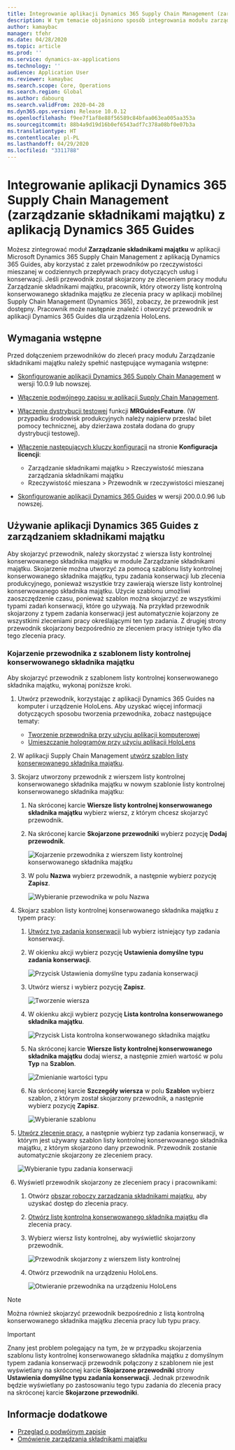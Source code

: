 ```yaml
---
title: Integrowanie aplikacji Dynamics 365 Supply Chain Management (zarządzanie składnikami majątku) z aplikacją Dynamics 365 Guides
description: W tym temacie objaśniono sposób integrowania modułu zarządzania składnikami majątku w aplikacji Microsoft Dynamics 365 Supply Chain Management z aplikacją Dynamics 365 Guides. Pozwoli to na korzystanie z zalet przewodników po rzeczywistości mieszanej w codziennych przepływach pracy dotyczących usług i konserwacji.
author: kamaybac
manager: tfehr
ms.date: 04/28/2020
ms.topic: article
ms.prod: ''
ms.service: dynamics-ax-applications
ms.technology: ''
audience: Application User
ms.reviewer: kamaybac
ms.search.scope: Core, Operations
ms.search.region: Global
ms.author: dabourq
ms.search.validFrom: 2020-04-28
ms.dyn365.ops.version: Release 10.0.12
ms.openlocfilehash: f9ee7f1af8e88f56589c84bfaa063ea005aa353a
ms.sourcegitcommit: 88b4a9d19d16b0ef6543adf7c378a08bf0e07b3a
ms.translationtype: HT
ms.contentlocale: pl-PL
ms.lasthandoff: 04/29/2020
ms.locfileid: "3311788"
---
```

# <a name="integrate-dynamics-365-supply-chain-management-asset-management-with-dynamics-365-guides"></a>Integrowanie aplikacji Dynamics 365 Supply Chain Management (zarządzanie składnikami majątku) z aplikacją Dynamics 365 Guides

Możesz zintegrować moduł **Zarządzanie składnikami majątku** w aplikacji Microsoft Dynamics 365 Supply Chain Management z aplikacją Dynamics 365 Guides, aby korzystać z zalet przewodników po rzeczywistości mieszanej w codziennych przepływach pracy dotyczących usług i konserwacji. Jeśli przewodnik został skojarzony ze zleceniem pracy modułu Zarządzanie składnikami majątku, pracownik, który otworzy listę kontrolną konserwowanego składnika majątku ze zlecenia pracy w aplikacji mobilnej Supply Chain Management (Dynamics 365), zobaczy, że przewodnik jest dostępny. Pracownik może następnie znaleźć i otworzyć przewodnik w aplikacji Dynamics 365 Guides dla urządzenia HoloLens.

## <a name="prerequisites"></a>Wymagania wstępne

Przed dołączeniem przewodników do zleceń pracy modułu Zarządzanie składnikami majątku należy spełnić następujące wymagania wstępne:

- [Skonfigurowanie aplikacji Dynamics 365 Supply Chain Management](../../fin-ops-core/fin-ops/index.md) w wersji 10.0.9 lub nowszej.
- [Włączenie podwójnego zapisu w aplikacji Supply Chain Management](../../fin-ops-core/dev-itpro/data-entities/dual-write/enable-dual-write.md).
- [Włączenie dystrybucji testowej](../../fin-ops-core/dev-itpro/data-entities/data-entities-data-packages.md#features-flighted-in-data-management-and-enabling-flighted-features) funkcji **MRGuidesFeature**. (W przypadku środowisk produkcyjnych należy najpierw przesłać bilet pomocy technicznej, aby dzierżawa została dodana do grupy dystrybucji testowej).
- [Włączenie następujących kluczy konfiguracji](https://docs.microsoft.com/dynamicsax-2012/appuser-itpro/license-code-and-configuration-key-reference) na stronie **Konfiguracja licencji**:

    - Zarządzanie składnikami majątku \> Rzeczywistość mieszana zarządzania składnikami majątku
    - Rzeczywistość mieszana \> Przewodnik w rzeczywistości mieszanej

- [Skonfigurowanie aplikacji Dynamics 365 Guides](https://docs.microsoft.com/dynamics365/mixed-reality/guides/setup#step-2-create-a-common-data-service-environment-and-install-the-dynamics-365-guides-solution) w wersji 200.0.0.96 lub nowszej.

## <a name="use-dynamics-365-guides-with-asset-management"></a>Używanie aplikacji Dynamics 365 Guides z zarządzaniem składnikami majątku

Aby skojarzyć przewodnik, należy skorzystać z wiersza listy kontrolnej konserwowanego składnika majątku w module Zarządzanie składnikami majątku. Skojarzenie można utworzyć za pomocą szablonu listy kontrolnej konserwowanego składnika majątku, typu zadania konserwacji lub zlecenia produkcyjnego, ponieważ wszystkie trzy zawierają wiersze listy kontrolnej konserwowanego składnika majątku. Użycie szablonu umożliwi zaoszczędzenie czasu, ponieważ szablon można skojarzyć ze wszystkimi typami zadań konserwacji, które go używają. Na przykład przewodnik skojarzony z typem zadania konserwacji jest automatycznie kojarzony ze wszystkimi zleceniami pracy określającymi ten typ zadania. Z drugiej strony przewodnik skojarzony bezpośrednio ze zleceniem pracy istnieje tylko dla tego zlecenia pracy.

### <a name="associate-a-guide-with-a-maintenance-checklist-template"></a>Kojarzenie przewodnika z szablonem listy kontrolnej konserwowanego składnika majątku

Aby skojarzyć przewodnik z szablonem listy kontrolnej konserwowanego składnika majątku, wykonaj poniższe kroki.

1. Utwórz przewodnik, korzystając z aplikacji Dynamics 365 Guides na komputer i urządzenie HoloLens. Aby uzyskać więcej informacji dotyczących sposobu tworzenia przewodnika, zobacz następujące tematy:

    - [Tworzenie przewodnika przy użyciu aplikacji komputerowej](https://docs.microsoft.com/dynamics365/mixed-reality/guides/pc-app-overview)
    - [Umieszczanie hologramów przy użyciu aplikacji HoloLens](https://docs.microsoft.com/dynamics365/mixed-reality/guides/hololens-app-overview)

1. W aplikacji Supply Chain Management [utwórz szablon listy konserwowanego składnika majątku](setup-for-work-orders/job-groups-and-job-types-variants-trades-and-checklists.md#create-a-maintenance-checklist-template).
1. Skojarz utworzony przewodnik z wierszem listy kontrolnej konserwowanego składnika majątku w nowym szablonie listy kontrolnej konserwowanego składnika majątku:

    1. Na skróconej karcie **Wiersze listy kontrolnej konserwowanego składnika majątku** wybierz wiersz, z którym chcesz skojarzyć przewodnik.
    1. Na skróconej karcie **Skojarzone przewodniki** wybierz pozycję **Dodaj przewodnik**.

        ![Kojarzenie przewodnika z wierszem listy kontrolnej konserwowanego składnika majątku](media/am-guides-integration-add-guide.png "Kojarzenie przewodnika z wierszem listy kontrolnej konserwowanego składnika majątku")

    1. W polu **Nazwa** wybierz przewodnik, a następnie wybierz pozycję **Zapisz**.

        ![Wybieranie przewodnika w polu Nazwa](media/am-guides-integration-select-guide.png "Wybieranie przewodnika w polu Nazwa")

1. Skojarz szablon listy kontrolnej konserwowanego składnika majątku z typem pracy:

    1. [Utwórz typ zadania konserwacji](setup-for-work-orders/job-groups-and-job-types-variants-trades-and-checklists.md#create-a-maintenance-job-type) lub wybierz istniejący typ zadania konserwacji.
    1. W okienku akcji wybierz pozycję **Ustawienia domyślne typu zadania konserwacji**.

        ![Przycisk Ustawienia domyślne typu zadania konserwacji](media/am-guides-integration-job-defaults.png "Przycisk Ustawienia domyślne typu zadania konserwacji")

    1. Utwórz wiersz i wybierz pozycję **Zapisz**.

        ![Tworzenie wiersza](media/am-guides-integration-add-line.png "Tworzenie wiersza")

    1. W okienku akcji wybierz pozycję **Lista kontrolna konserwowanego składnika majątku**.

        ![Przycisk Lista kontrolna konserwowanego składnika majątku](media/am-guides-integration-maintenance-checklist.png "Przycisk Lista kontrolna konserwowanego składnika majątku")

    1. Na skróconej karcie **Wiersze listy kontrolnej konserwowanego składnika majątku** dodaj wiersz, a następnie zmień wartość w polu **Typ** na **Szablon**.

        ![Zmienianie wartości typu](media/am-guides-integration-checklist-lines.png "Zmienianie wartości typu")

    1. Na skróconej karcie **Szczegóły wiersza** w polu **Szablon** wybierz szablon, z którym został skojarzony przewodnik, a następnie wybierz pozycję **Zapisz**.

        ![Wybieranie szablonu](media/am-guides-integration-checklist-line-details.png "Wybieranie szablonu")

1. [Utwórz zlecenie pracy](work-orders/manually-created-workorders.md#create-work-order), a następnie wybierz typ zadania konserwacji, w którym jest używany szablon listy kontrolnej konserwowanego składnika majątku, z którym skojarzono dany przewodnik. Przewodnik zostanie automatycznie skojarzony ze zleceniem pracy.

    ![Wybieranie typu zadania konserwacji](media/am-guides-integration-create-work-order.png "Wybieranie typu zadania konserwacji")

1. Wyświetl przewodnik skojarzony ze zleceniem pracy i pracownikami:

    1. Otwórz [obszar roboczy zarządzania składnikami majątku](asset-management-mobile-workspace.md), aby uzyskać dostęp do zlecenia pracy.
    1. [Otwórz listę kontrolną konserwowanego składnika majątku](asset-management-mobile-workspace.md#view-maintenance-checklist-on-a-work-order-job) dla zlecenia pracy.
    1. Wybierz wiersz listy kontrolnej, aby wyświetlić skojarzony przewodnik.

        ![Przewodnik skojarzony z wierszem listy kontrolnej](media/am-guides-integration-show-guide.png "Przewodnik skojarzony z wierszem listy kontrolnej")

    1. Otwórz przewodnik na urządzeniu HoloLens.

        ![Otwieranie przewodnika na urządzeniu HoloLens](media/am-guides-integration-hololens-select.png "Otwieranie przewodnika na urządzeniu HoloLens")

> [!NOTE]
> Można również skojarzyć przewodnik bezpośrednio z listą kontrolną konserwowanego składnika majątku zlecenia pracy lub typu pracy.

> [!IMPORTANT]
> Znany jest problem polegający na tym, że w przypadku skojarzenia szablonu listy kontrolnej konserwowanego składnika majątku z domyślnym typem zadania konserwacji przewodnik połączony z szablonem nie jest wyświetlany na skróconej karcie **Skojarzone przewodniki** strony **Ustawienia domyślne typu zadania konserwacji**. Jednak przewodnik będzie wyświetlany po zastosowaniu tego typu zadania do zlecenia pracy na skróconej karcie **Skojarzone przewodniki**.

## <a name="see-also"></a>Informacje dodatkowe

- [Przegląd o podwójnym zapisie](../../fin-ops-core/dev-itpro/data-entities/dual-write/dual-write-overview.md)
- [Omówienie zarządzania składnikami majątku](index.md)
